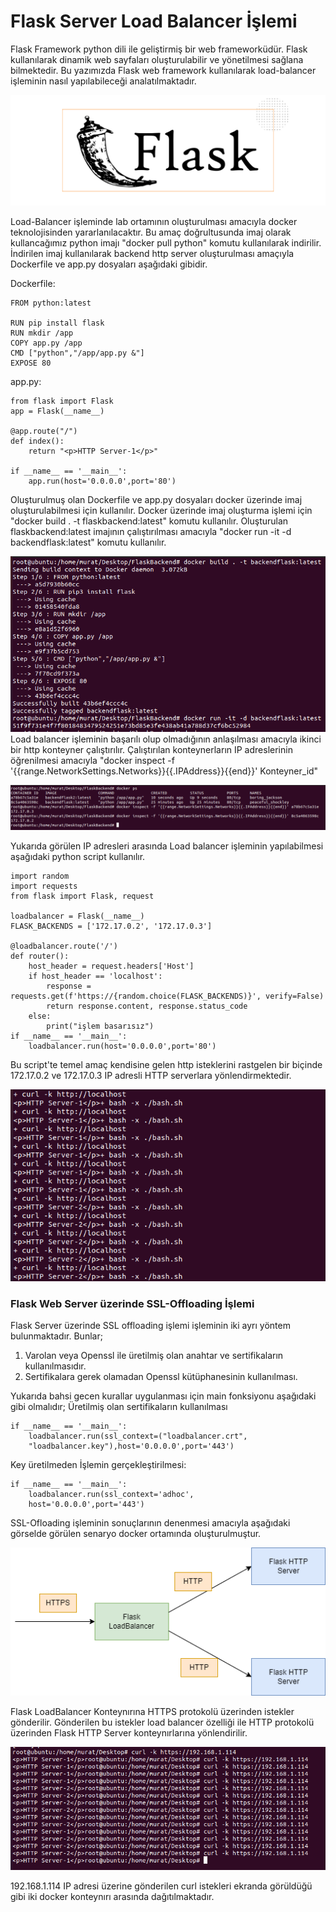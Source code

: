 # Flask Server Load Balancer İşlemi 

Flask Framework python dili ile geliştirmiş bir web frameworküdür. Flask kullanılarak dinamik web sayfaları oluşturulabilir ve yönetilmesi sağlana bilmektedir. Bu yazımızda Flask web framework kullanılarak load-balancer işleminin nasıl yapılabileceği analatılmaktadır.

![image](./img/1.png)

Load-Balancer işleminde lab ortamının oluşturulması amacıyla docker teknolojisinden yararlanılacaktır. Bu amaç doğrultusunda imaj olarak kullancağımız python imajı "docker pull python" komutu kullanılarak indirilir. İndirilen imaj kullanılarak backend http server oluşturulması amaçıyla Dockerfile ve app.py dosyaları aşağıdaki gibidir.

Dockerfile:

    FROM python:latest

    RUN pip install flask
    RUN mkdir /app
    COPY app.py /app
    CMD ["python","/app/app.py &"]
    EXPOSE 80

app.py:

    from flask import Flask
    app = Flask(__name__)

    @app.route("/")
    def index():
        return "<p>HTTP Server-1</p>"
    
    if __name__ == '__main__':
        app.run(host='0.0.0.0',port='80')

Oluşturulmuş olan Dockerfile ve app.py dosyaları docker üzerinde imaj oluşturulabilmesi için kullanılır. Docker üzerinde imaj oluşturma işlemi için "docker build . -t flaskbackend:latest" komutu kullanılır. Oluşturulan flaskbackend:latest imajının çalıştırılması amacıyla "docker run -it -d backendflask:latest" komutu kullanılır. 

![image](./img/2.png)
Load balancer işleminin başarılı olup olmadığının anlaşılması amacıyla ikinci bir http konteyner çalıştırılır. Çalıştırılan konteynerların IP adreslerinin öğrenilmesi amacıyla "docker inspect -f '{{range.NetworkSettings.Networks}}{{.IPAddress}}{{end}}' Konteyner_id"

![image](./img/3.png)

Yukarıda görülen IP adresleri arasında Load balancer işleminin yapılabilmesi aşağıdaki python script kullanılır.

    import random
    import requests
    from flask import Flask, request

    loadbalancer = Flask(__name__)
    FLASK_BACKENDS = ['172.17.0.2', '172.17.0.3']

    @loadbalancer.route('/')
    def router():
        host_header = request.headers['Host']
        if host_header == 'localhost':
            response = requests.get(f'https://{random.choice(FLASK_BACKENDS)}', verify=False)
            return response.content, response.status_code
        else:
            print("işlem basarısız")
    if __name__ == '__main__':
        loadbalancer.run(host='0.0.0.0',port='80')

Bu script'te temel amaç kendisine gelen http isteklerini rastgelen bir biçinde 172.17.0.2 ve 172.17.0.3 IP adresli HTTP serverlara yönlendirmektedir. 

![image](./img/4.png)

### Flask Web Server üzerinde SSL-Offloading İşlemi

Flask Server üzerinde SSL offloading işlemi işleminin iki ayrı yöntem bulunmaktadır. Bunlar;

1. Varolan veya Openssl ile üretilmiş olan anahtar ve sertifikaların kullanılmasıdır.
2. Sertifikalara gerek olamadan Openssl kütüphanesinin kullanılması.

Yukarıda bahsi gecen kurallar uygulanması için main fonksiyonu aşağıdaki gibi olmalıdır;
Üretilmiş olan sertifikaların kullanılması

    if __name__ == '__main__':
        loadbalancer.run(ssl_context=("loadbalancer.crt",
        "loadbalancer.key"),host='0.0.0.0',port='443')

Key üretilmeden İşlemin gerçekleştirilmesi:

    if __name__ == '__main__':
        loadbalancer.run(ssl_context='adhoc',
        host='0.0.0.0',port='443')

SSL-Ofloading işleminin sonuçlarının denenmesi amacıyla aşağıdaki görselde görülen senaryo docker ortamında oluşturulmuştur.

![image](./img/5.png)

Flask LoadBalancer Konteynırına HTTPS protokolü üzerinden istekler gönderilir. Gönderilen bu istekler load balancer özelliği ile HTTP protokolü üzerinden Flask HTTP Server konteynırlarına yönlendirilir.

![image](./img/6.png)

192.168.1.114 IP adresi üzerine gönderilen curl istekleri ekranda görüldüğü gibi iki docker konteynırı arasında dağıtılmaktadır.
